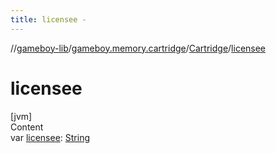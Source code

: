 ```yaml
---
title: licensee -
---
```

//[gameboy-lib](../../index.md)/[gameboy.memory.cartridge](../index.md)/[Cartridge](index.md)/[licensee](licensee.md)



# licensee  
[jvm]  
Content  
var [licensee](licensee.md): [String](https://kotlinlang.org/api/latest/jvm/stdlib/kotlin/-string/index.html)  



